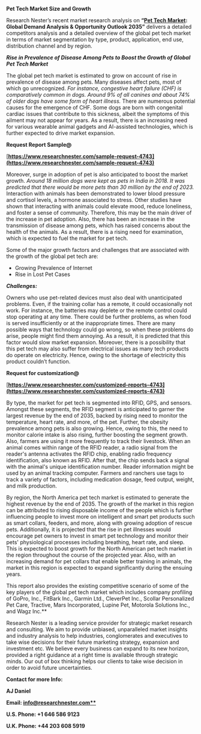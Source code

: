 ﻿**Pet Tech Market Size and Growth**

Research Nester’s recent market research analysis on **“[Pet Tech Market](https://www.researchnester.com/reports/pet-tech-market/4743): Global Demand Analysis & Opportunity Outlook 2035”** delivers a detailed competitors analysis and a detailed overview of the global pet tech market in terms of market segmentation by type, product, application, end use, distribution channel and by region. 

***Rise in Prevalence of Disease Among Pets to Boost the Growth of Global Pet Tech Market*** 

The global pet tech market is estimated to grow on account of rise in prevalence of disease among pets. Many diseases affect pets, most of which go unrecognized. *For instance, congestive heart failure (CHF) is comparatively common in dogs. Around 9% of all canines and about 74% of older dogs have some form of heart illness.* There are numerous potential causes for the emergence of CHF. Some dogs are born with congenital cardiac issues that contribute to this sickness, albeit the symptoms of this ailment may not appear for years. As a result, there is an increasing need for various wearable animal gadgets and AI-assisted technologies, which is further expected to drive market expansion.

**Request Report Sample@**

[**https://www.researchnester.com/sample-request-4743](https://www.researchnester.com/sample-request-4743)** 

Moreover, surge in adoption of pet is also anticipated to boost the market growth. *Around 18 million dogs were kept as pets in India in 2018. It was predicted that there would be more pets than 30 million by the end of 2023.* Interaction with animals has been demonstrated to lower blood pressure and cortisol levels, a hormone associated to stress. Other studies have shown that interacting with animals could elevate mood, reduce loneliness, and foster a sense of community. Therefore, this may be the main driver of the increase in pet adoption. Also, there has been an increase in the transmission of disease among pets, which has raised concerns about the health of the animals. As a result, there is a rising need for examination, which is expected to fuel the market for pet tech.

Some of the major growth factors and challenges that are associated with the growth of the global pet tech are:

- Growing Prevalence of Internet
- Rise in Lost Pet Cases 

***Challenges:***

Owners who use pet-related devices must also deal with unanticipated problems. Even, if the training collar has a remote, it could occasionally not work. For instance, the batteries may deplete or the remote control could stop operating at any time. There could be further problems, as when food is served insufficiently or at the inappropriate times. There are many possible ways that technology could go wrong, so when these problems do arise, people might find them annoying. As a result, it is predicted that this factor would slow market expansion. Moreover, there is a possibility that this pet tech may also suffer from electrical issues as many tech products do operate on electricity. Hence, owing to the shortage of electricity this product couldn’t function. 

**Request for customization@**

[**https://www.researchnester.com/customized-reports-4743](https://www.researchnester.com/customized-reports-4743)** 

By type, the market for pet tech is segmented into RFID, GPS, and sensors. Amongst these segments, the RFID segment is anticipated to garner the largest revenue by the end of 2035, backed by rising need to monitor the temperature, heart rate, and more, of the pet. Further, the obesity prevalence among pets is also growing. Hence, owing to this, the need to monitor calorie intake is also rising, further boosting the segment growth. Also, farmers are using it more frequently to track their livestock. When an animal comes within range of the RFID reader, a radio signal from the reader's antenna activates the RFID chip, enabling radio frequency identification, also known as RFID. After that, the chip sends back a signal with the animal's unique identification number. Reader information might be used by an animal tracking computer. Farmers and ranchers use tags to track a variety of factors, including medication dosage, feed output, weight, and milk production.

By region, the North America pet tech market is estimated to generate the highest revenue by the end of 2035. The growth of the market in this region can be attributed to rising disposable income of the people which is further influencing people to invest more on intelligent and smart pet products such as smart collars, feeders, and more, along with growing adoption of rescue pets. Additionally, it is projected that the rise in pet illnesses would encourage pet owners to invest in smart pet technology and monitor their pets' physiological processes including breathing, heart rate, and sleep. This is expected to boost growth for the North American pet tech market in the region throughout the course of the projected year. Also, with an increasing demand for pet collars that enable better training in animals, the market in this region is expected to expand significantly during the ensuing years. 

This report also provides the existing competitive scenario of some of the key players of the global pet tech market which includes company profiling of GoPro, Inc., FitBark Inc., Garmin Ltd., CleverPet Inc., Scollar Personalized Pet Care, Tractive, Mars Incorporated, Lupine Pet, Motorola Solutions Inc., and Wagz Inc.**  

Research Nester is a leading service provider for strategic market research and consulting. We aim to provide unbiased, unparalleled market insights and industry analysis to help industries, conglomerates and executives to take wise decisions for their future marketing strategy, expansion and investment etc. We believe every business can expand to its new horizon, provided a right guidance at a right time is available through strategic minds. Our out of box thinking helps our clients to take wise decision in order to avoid future uncertainties.

**Contact for more Info:**

**AJ Daniel**

**Email: [info@researchnester.com**](mailto:info@researchnester.com)**

**U.S. Phone: +1 646 586 9123** 

**U.K. Phone: +44 203 608 5919**





